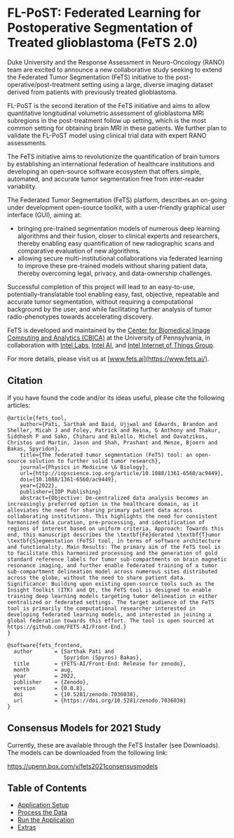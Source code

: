# FL-PoST: Federated Learning for Postoperative Segmentation of Treated glioblastoma (FeTS 2.0)

Duke University and the Response Assessment in Neuro-Oncology (RANO) team are excited to announce a new collaborative study seeking to extend the Federated Tumor Segmentation (FeTS) initiative to the post-operative/post-treatment setting using a large, diverse imaging dataset derived from patients with previously treated glioblastoma.

FL-PoST is the second iteration of the FeTS initiative and aims to allow quantitative longitudinal volumetric assessment of glioblastoma MRI subregions in the post-treatment follow up setting, which is the most common setting for obtaining brain MRI in these patients. We further plan to validate the FL-PoST model using clinical trial data with expert RANO assessments. 

The FeTS initiative aims to revolutionize the quantification of brain tumors by establishing an international federation of healthcare institutions and developing an open-source software ecosystem that offers simple, automated, and accurate tumor segmentation free from inter-reader variability. 

The Federated Tumor Segmentation (FeTS) platform, describes an on-going under development open-source toolkit, with a user-friendly graphical user interface (GUI), aiming at:

- bringing pre-trained segmentation models of numerous deep learning algorithms and their fusion, closer to clinical experts and researchers, thereby enabling easy quantification of new radiographic scans and comparative evaluation of new algorithms.
- allowing secure multi-institutional collaborations via federated learning to improve these pre-trained models without sharing patient data, thereby overcoming legal, privacy, and data-ownership challenges.

Successful completion of this project will lead to an easy-to-use, potentially-translatable tool enabling easy, fast, objective, repeatable and accurate tumor segmentation, without requiring a computational background by the user, and while facilitating further analysis of tumor radio-phenotypes towards accelerating discovery. 

FeTS is developed and maintained by the [Center for Biomedical Image Computing and Analytics (CBICA)](https://www.cbica.upenn.edu/) at the University of Pennsylvania, in collaboration with [Intel Labs](https://www.intel.com/content/www/us/en/research/overview.html), [Intel AI](https://www.intel.com/ai), and [Intel Internet of Things Group](https://www.intel.com/iot
).

For more details, please visit us at [www.fets.ai](https://www.fets.ai/).

## Citation

If you have found the code and/or its ideas useful, please cite the following articles:

```
@article{fets_tool,
	author={Pati, Sarthak and Baid, Ujjwal and Edwards, Brandon and Sheller, Micah J and Foley, Patrick and Reina, G Anthony and Thakur, Siddhesh P and Sako, Chiharu and Bilello, Michel and Davatzikos, Christos and Martin, Jason and Shah, Prashant and Menze, Bjoern and Bakas, Spyridon},
	title={The federated tumor segmentation (FeTS) tool: an open-source solution to further solid tumor research},
	journal={Physics in Medicine \& Biology},
	url={http://iopscience.iop.org/article/10.1088/1361-6560/ac9449},
	doi={10.1088/1361-6560/ac9449},
	year={2022},
	publisher={IOP Publishing}
	abstract={Objective: De-centralized data analysis becomes an increasingly preferred option in the healthcare domain, as it alleviates the need for sharing primary patient data across collaborating institutions. This highlights the need for consistent harmonized data curation, pre-processing, and identification of regions of interest based on uniform criteria. Approach: Towards this end, this manuscript describes the \textbf{Fe}derated \textbf{T}umor \textbf{S}egmentation (FeTS) tool, in terms of software architecture and functionality. Main Results: The primary aim of the FeTS tool is to facilitate this harmonized processing and the generation of gold standard reference labels for tumor sub-compartments on brain magnetic resonance imaging, and further enable federated training of a tumor sub-compartment delineation model across numerous sites distributed across the globe, without the need to share patient data. Significance: Building upon existing open-source tools such as the Insight Toolkit (ITK) and Qt, the FeTS tool is designed to enable training deep learning models targeting tumor delineation in either centralized or federated settings. The target audience of the FeTS tool is primarily the computational researcher interested in developing federated learning models, and interested in joining a global federation towards this effort. The tool is open sourced at https://github.com/FETS-AI/Front-End.}
}

@software{fets_frontend,
  author       = {Sarthak Pati and
                  Spyridon (Spyros) Bakas},
  title        = {FETS-AI/Front-End: Release for zenodo},
  month        = aug,
  year         = 2022,
  publisher    = {Zenodo},
  version      = {0.0.8},
  doi          = {10.5281/zenodo.7036038},
  url          = {https://doi.org/10.5281/zenodo.7036038}
}
```

## Consensus Models for 2021 Study

Currently, these are available through the FeTS Installer (see Downloads). The models can be downloaded from the following link:

https://upenn.box.com/v/fets2021consensusmodels

## Table of Contents
- [Application Setup](./setup.md)
- [Process the Data](./process_data.md)
- [Run the Application](./runningApplication.md)
- [Extras](./extras.md)
